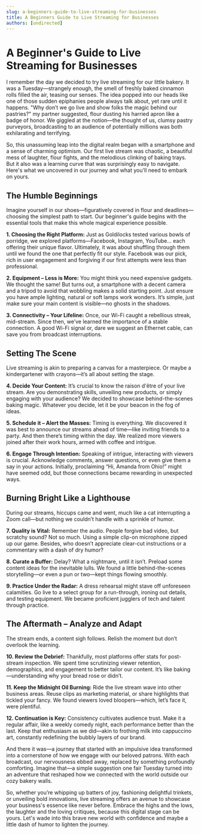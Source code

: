 ```yaml
---
slug: a-beginners-guide-to-live-streaming-for-businesses
title: A Beginners Guide to Live Streaming for Businesses
authors: [undirected]
---
```



# A Beginner's Guide to Live Streaming for Businesses

I remember the day we decided to try live streaming for our little bakery. It was a Tuesday—strangely enough, the smell of freshly baked cinnamon rolls filled the air, teasing our senses. The idea popped into our heads like one of those sudden epiphanies people always talk about, yet rare until it happens. "Why don’t we go live and show folks the magic behind our pastries?" my partner suggested, flour dusting his harried apron like a badge of honor. We giggled at the notion—the thought of us, clumsy pastry purveyors, broadcasting to an audience of potentially millions was both exhilarating and terrifying.

So, this unassuming leap into the digital realm began with a smartphone and a sense of charming optimism. Our first live stream was chaotic, a beautiful mess of laughter, flour fights, and the melodious clinking of baking trays. But it also was a learning curve that was surprisingly easy to navigate. Here's what we uncovered in our journey and what you'll need to embark on yours.

## The Humble Beginnings

Imagine yourself in our shoes—figuratively covered in flour and deadlines—choosing the simplest path to start. Our beginner's guide begins with the essential tools that make this whole magical experience possible.

**1. Choosing the Right Platform:** Just as Goldilocks tested various bowls of porridge, we explored platforms—Facebook, Instagram, YouTube… each offering their unique flavor. Ultimately, it was about shuffling through them until we found the one that perfectly fit our style. Facebook was our pick, rich in user engagement and forgiving if our first attempts were less than professional.

**2. Equipment – Less is More:** You might think you need expensive gadgets. We thought the same! But turns out, a smartphone with a decent camera and a tripod to avoid that wobbling makes a solid starting point. Just ensure you have ample lighting, natural or soft lamps work wonders. It’s simple, just make sure your main content is visible—no ghosts in the shadows.

**3. Connectivity – Your Lifeline:** Once, our Wi-Fi caught a rebellious streak, mid-stream. Since then, we’ve learned the importance of a stable connection. A good Wi-Fi signal or, dare we suggest an Ethernet cable, can save you from broadcast interruptions.

## Setting The Scene

Live streaming is akin to preparing a canvas for a masterpiece. Or maybe a kindergartener with crayons—it’s all about setting the stage.

**4. Decide Your Content:** It’s crucial to know the raison d'être of your live stream. Are you demonstrating skills, unveiling new products, or simply engaging with your audience? We decided to showcase behind-the-scenes baking magic. Whatever you decide, let it be your beacon in the fog of ideas.

**5. Schedule it – Alert the Masses:** Timing is everything. We discovered it was best to announce our streams ahead of time—like inviting friends to a party. And then there’s timing within the day. We realized more viewers joined after their work hours, armed with coffee and intrigue.

**6. Engage Through Intention:** Speaking of intrigue, interacting with viewers is crucial. Acknowledge comments, answer questions, or even give them a say in your actions. Initially, proclaiming “Hi, Amanda from Ohio!” might have seemed odd, but those connections became rewarding in unexpected ways.

## Burning Bright Like a Lighthouse

During our streams, hiccups came and went, much like a cat interrupting a Zoom call—but nothing we couldn’t handle with a sprinkle of humor.

**7. Quality is Vital:** Remember the audio. People forgive bad video, but scratchy sound? Not so much. Using a simple clip-on microphone zipped up our game. Besides, who doesn’t appreciate clear-cut instructions or a commentary with a dash of dry humor?

**8. Curate a Buffer:** Delay? What a nightmare, until it isn’t. Preload some content ideas for the inevitable lulls. We found a little behind-the-scenes storytelling—or even a pun or two—kept things flowing smoothly.

**9. Practice Under the Radar:** A dress rehearsal might stave off unforeseen calamities. Go live to a select group for a run-through, ironing out details, and testing equipment. We became proficient jugglers of tech and talent through practice.

## The Aftermath – Analyze and Adapt

The stream ends, a content sigh follows. Relish the moment but don’t overlook the learning.

**10. Review the Debrief:** Thankfully, most platforms offer stats for post-stream inspection. We spent time scrutinizing viewer retention, demographics, and engagement to better tailor our content. It’s like baking—understanding why your bread rose or didn’t.

**11. Keep the Midnight Oil Burning:** Ride the live stream wave into other business areas. Reuse clips as marketing material, or share highlights that tickled your fancy. We found viewers loved bloopers—which, let’s face it, were plentiful.

**12. Continuation is Key:** Consistency cultivates audience trust. Make it a regular affair, like a weekly comedy night, each performance better than the last. Keep that enthusiasm as we did—akin to frothing milk into cappuccino art, constantly redefining the bubbly layers of our brand.

And there it was—a journey that started with an impulsive idea transformed into a cornerstone of how we engage with our beloved patrons. With each broadcast, our nervousness ebbed away, replaced by something profoundly comforting. Imagine that—a simple suggestion one fair Tuesday turned into an adventure that reshaped how we connected with the world outside our cozy bakery walls.

So, whether you’re whipping up batters of joy, fashioning delightful trinkets, or unveiling bold innovations, live streaming offers an avenue to showcase your business's essence like never before. Embrace the highs and the lows, the laughter and the loving critiques, because this digital stage can be yours. Let's wade into this brave new world with confidence and maybe a little dash of humor to lighten the journey.